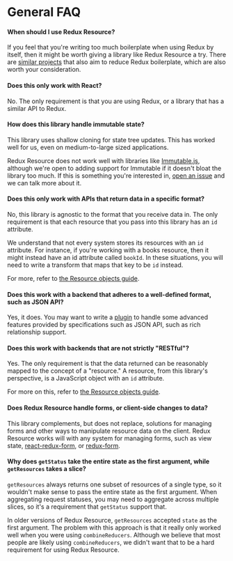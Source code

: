 # General FAQ

#### When should I use Redux Resource?

If you feel that you're writing too much boilerplate when using Redux by itself,
then it might be worth giving a library like Redux Resource a try. There are
[similar projects](../introduction/similar-projects.md) that also aim to
reduce Redux boilerplate, which are also worth your consideration.

#### Does this only work with React?

No. The only requirement is that you are using Redux, or a library that has a
similar API to Redux.

#### How does this library handle immutable state?

This library uses shallow cloning for state tree updates. This has worked well
for us, even on medium-to-large sized applications.

Redux Resource does not work well with libraries like
[Immutable.js](https://facebook.github.io/immutable-js/), although we're open
to adding support for Immutable if it doesn't bloat the library too much. If
this is something you're interested in,
[open an issue](https://github.com/jamesplease/redux-resource/issues/new) and we
can talk more about it.

#### Does this only work with APIs that return data in a specific format?

No, this library is agnostic to the format that you receive data in. The only
requirement is that each resource that you pass into this library has an `id`
attribute.

We understand that not every system stores its resources with an `id` attribute.
For instance, if you're working with a books resource, then it might instead
have an id attribute called `bookId`. In these situations, you will need to
write a transform that maps that key to be `id` instead.

For more, refer to [the Resource objects guide](../resources/resource-objects.md).

#### Does this work with a backend that adheres to a well-defined format, such as JSON API?

Yes, it does. You may want to write a [plugin](../other-guides/custom-action-types.md) to handle
some advanced features provided by specifications such as JSON API, such as rich
relationship support.

#### Does this work with backends that are not strictly "RESTful"?

Yes. The only requirement is that the data returned can be reasonably mapped to
the concept of a "resource." A resource, from this library's perspective, is
a JavaScript object with an `id` attribute.

For more on this, refer to [the Resource objects guide](../resources/resource-objects.md).

#### Does Redux Resource handle forms, or client-side changes to data?

This library complements, but does not replace, solutions for managing forms
and other ways to manipulate resource data on the client. Redux Resource
works will with any system for managing forms, such as view state,
[react-redux-form](https://github.com/davidkpiano/react-redux-form),
or [redux-form](https://github.com/erikras/redux-form).

#### Why does `getStatus` take the entire state as the first argument, while `getResources` takes a slice?

`getResources` always returns one subset of resources of a single type, so it wouldn't make sense to pass
the entire state as the first argument. When aggregating request statuses, you may need to aggregate across
multiple slices, so it's a requirement that `getStatus` support that.

In older versions of Redux Resource, `getResources` accepted `state` as the first argument. The problem
with this approach is that it really only worked well when you were using `combineReducers`. Although we
believe that most people are likely using `combineReducers`, we didn't want that to be a hard requirement
for using Redux Resource.
